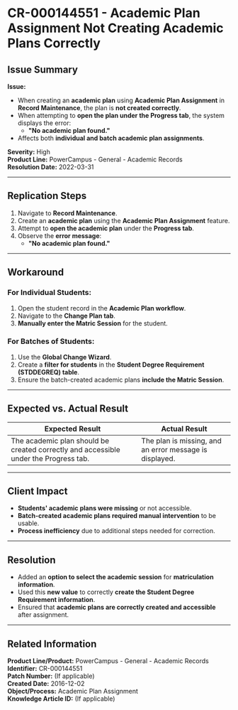 # CR-000144551 - Academic Plan Assignment Not Creating Academic Plans Correctly  

## **Issue Summary**  
**Issue:**  
- When creating an **academic plan** using **Academic Plan Assignment** in **Record Maintenance**, the plan is **not created correctly**.  
- When attempting to **open the plan under the Progress tab**, the system displays the error:  
  - **"No academic plan found."**  
- Affects both **individual and batch academic plan assignments**.  

**Severity:** High  
**Product Line:** PowerCampus - General - Academic Records  
**Resolution Date:** 2022-03-31  

---

## **Replication Steps**  
1. Navigate to **Record Maintenance**.  
2. Create an **academic plan** using the **Academic Plan Assignment** feature.  
3. Attempt to **open the academic plan** under the **Progress tab**.  
4. Observe the **error message**:  
   - **"No academic plan found."**  

---

## **Workaround**  
### **For Individual Students:**  
1. Open the student record in the **Academic Plan workflow**.  
2. Navigate to the **Change Plan tab**.  
3. **Manually enter the Matric Session** for the student.  

### **For Batches of Students:**  
1. Use the **Global Change Wizard**.  
2. Create a **filter for students** in the **Student Degree Requirement (STDDEGREQ) table**.  
3. Ensure the batch-created academic plans **include the Matric Session**.  

---

## **Expected vs. Actual Result**  
| **Expected Result** | **Actual Result** |
|--------------------|------------------|
| The academic plan should be created correctly and accessible under the Progress tab. | The plan is missing, and an error message is displayed. |

---

## **Client Impact**  
- **Students' academic plans were missing** or not accessible.  
- **Batch-created academic plans required manual intervention** to be usable.  
- **Process inefficiency** due to additional steps needed for correction.  

---

## **Resolution**  
- Added an **option to select the academic session** for **matriculation information**.  
- Used this **new value** to correctly **create the Student Degree Requirement information**.  
- Ensured that **academic plans are correctly created and accessible** after assignment.  

---

## **Related Information**  
**Product Line/Product:** PowerCampus - General - Academic Records  
**Identifier:** CR-000144551  
**Patch Number:** (If applicable)  
**Created Date:** 2016-12-02  
**Object/Process:** Academic Plan Assignment  
**Knowledge Article ID:** (If applicable)  
